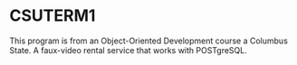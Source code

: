 # CSUTERM1
This program is from an Object-Oriented Development course a Columbus State. A faux-video rental service that works with POSTgreSQL.

